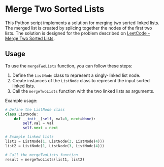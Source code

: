 # Merge Two Sorted Lists

This Python script implements a solution for merging two sorted linked lists. The merged list is created by splicing together the nodes of the first two lists. The solution is designed for the problem described on [LeetCode - Merge Two Sorted Lists](https://leetcode.com/problems/merge-two-sorted-lists/21).

## Usage

To use the `mergeTwoLists` function, you can follow these steps:

1. Define the `ListNode` class to represent a singly-linked list node.
2. Create instances of the `ListNode` class to represent the input sorted linked lists.
3. Call the `mergeTwoLists` function with the two linked lists as arguments.

Example usage:

```python
# Define the ListNode class
class ListNode:
    def __init__(self, val=0, next=None):
        self.val = val
        self.next = next

# Example linked lists
list1 = ListNode(1, ListNode(2, ListNode(4)))
list2 = ListNode(1, ListNode(3, ListNode(4)))

# Call the mergeTwoLists function
result = mergeTwoLists(list1, list2)
